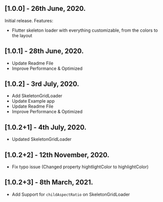 ## [1.0.0] - 26th June, 2020.

Initial release.
Features:

- Flutter skeleton loader with everything customizable, from the colors to the layout

## [1.0.1] - 28th June, 2020.

- Update Readme File
- Improve Performance & Optimized

## [1.0.2] - 3rd July, 2020.

- Add SkeletonGridLoader
- Update Example app
- Update Readme File
- Improve Performance & Optimized

## [1.0.2+1] - 4th July, 2020.

- Updated SkeletonGridLoader

## [1.0.2+2] - 12th November, 2020.

- Fix typo issue (Changed property hightlightColor to highlightColor)

## [1.0.2+3] - 8th March, 2021.

- Add Support for `childAspectRatio` on SkeletonGridLoader
